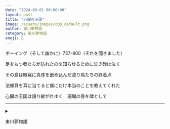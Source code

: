 ```yaml
---
date: "2024-08-01 00:00:00"
layout: post
title: "心臓の王国"
image: /assets/images/ogp_default.png
author: 東川夢物語
category: 東川夢物語
emoji: 🦷
---
```


<div class="tanka-area"><div class="tanka">
<p>ボーイング（そして幽かに）737-800（それを聞きました）</p>

<p>足をもつ者たちが訪れたのを知らせるために泣き砂は泣く</p>

<p>その島は眼窩に真珠を嵌め込んだ渡り鳥たちの終着点</p>

<p>法螺貝を耳に当てると僕にだけ本当のことを教えてくれた</p>

<p>心臓の王国は語り継がれゆく　珊瑚の骨を碑として</p>

</div></div>

---

<details><summary></summary>
ボーイング (そして幽かに) 737-800 (それを聞きました)<br/>
足をもつ者たちが訪れたのを知らせるために泣き砂は泣く<br/>
その島は眼窩に真珠を嵌め込んだ渡り鳥たちの終着点<br/>
法螺貝を耳に当てると僕にだけ本当のことを教えてくれた<br/>
心臓の王国は語り継がれゆく　珊瑚の骨を碑として<br/>
<br/>

</details>

東川夢物語
